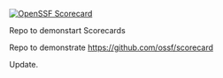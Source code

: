 [![OpenSSF
Scorecard](https://api.securityscorecards.dev/projects/github.com/brianrussell2/scorecard-demo-public/badge)](https://api.securityscorecards.dev/projects/github.com/brianrussell2/scorecard-demo-public)

Repo to demonstart Scorecards

Repo to demonstrate https://github.com/ossf/scorecard

Update.
